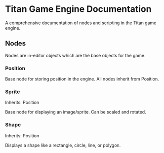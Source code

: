 # Titan Game Engine Documentation

A comprehensive documentation of nodes and scripting in the
Titan game engine.

## Nodes

Nodes are in-editor objects which are the base objects for 
the game.

### Position

Base node for storing position in the engine. All nodes
inherit from Position.

### Sprite

Inherits: Position

Base node for displaying an image/sprite. Can be scaled
and rotated.

### Shape

Inherits: Position

Displays a shape like a rectangle, circle, line, or 
polygon. 